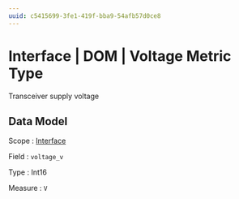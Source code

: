 ```yaml
---
uuid: c5415699-3fe1-419f-bba9-54afb57d0ce8
---
```

# Interface | DOM | Voltage Metric Type

Transceiver supply voltage

## Data Model

Scope
: [Interface](../../../scopes/interface.md)

Field
: `voltage_v`

Type
: Int16

Measure
: `V`
